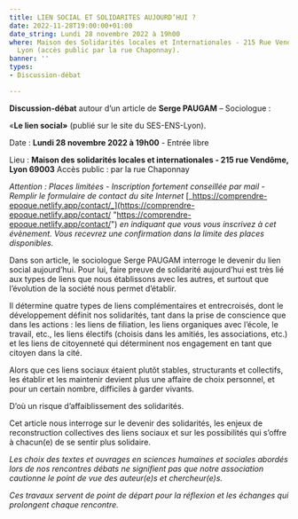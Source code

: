 ```yaml
---
title: LIEN SOCIAL ET SOLIDARITES AUJOURD’HUI ?
date: 2022-11-28T19:00:00+01:00
date_string: Lundi 28 novembre 2022 à 19h00
where: Maison des Solidarités locales et Internationales - 215 Rue Vendôme, 69003
  Lyon (accès public par la rue Chaponnay).
banner: ''
types:
- Discussion-débat

---
```

**Discussion-débat** autour d’un article de **Serge PAUGAM** – Sociologue :

«**Le lien social»** (publié sur le site du SES-ENS-Lyon).

Date : **Lundi 28 novembre 2022 à 19h00** - Entrée libre

Lieu : **Maison des solidarités locales et internationales - 215 rue Vendôme, Lyon 69003** Accès public : par la rue Chaponnay

_Attention : Places limitées - Inscription fortement conseillée par mail - Remplir le formulaire de contact du site Internet_ [_https://comprendre-epoque.netlify.app/contact/_](https://comprendre-epoque.netlify.app/contact/ "https://comprendre-epoque.netlify.app/contact/") _en indiquant que vous vous inscrivez à cet évènement. Vous recevrez une confirmation dans la limite des places disponibles._

Dans son article, le sociologue Serge PAUGAM interroge le devenir du lien social aujourd’hui. Pour lui, faire preuve de solidarité aujourd’hui est très lié aux types de liens que nous établissons avec les autres, et surtout que l’évolution de la société nous permet d’établir.

Il détermine quatre types de liens complémentaires et entrecroisés, dont le développement définit nos solidarités, tant dans la prise de conscience que dans les actions : les liens de filiation, les liens organiques avec l’école, le travail, etc., les liens électifs (choisis dans les amitiés, les associations, etc.) et les liens de citoyenneté qui déterminent nos engagement en tant que citoyen dans la cité.

Alors que ces liens sociaux étaient plutôt stables, structurants et collectifs, les établir et les maintenir devient plus une affaire de choix personnel, et pour un certain nombre, difficiles à garder vivants.

D’où un risque d’affaiblissement des solidarités.

Cet article nous interroge sur le devenir des solidarités, les enjeux de reconstruction collectives des liens sociaux et sur les possibilités qui s’offre à chacun(e) de se sentir plus solidaire.

_Les choix des textes et ouvrages en sciences humaines et sociales abordés lors de nos rencontres débats ne signifient pas que notre association cautionne le point de vue des auteur(e)s et chercheur(e)s._

_Ces travaux servent de point de départ pour la réflexion et les échanges qui prolongent chaque rencontre._